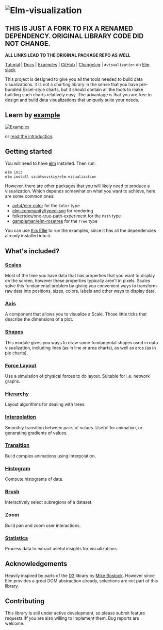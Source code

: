 # ![Elm-visualization](https://code.gampleman.eu/elm-visualization/misc/Logo-600.png)

## THIS IS JUST A FORK TO FIX A RENAMED DEPENDENCY. ORIGINAL LIBRARY CODE DID NOT CHANGE.
                             
**ALL LINKS LEAD TO THE ORIGINAL PACKAGE REPO AS WELL**

[Tutorial](https://github.com/gampleman/elm-visualization/blob/master/docs/INTRO.md) | [Docs](https://package.elm-lang.org/packages/gampleman/elm-visualization/2.4.0/) | [Examples](https://elm-visualization.netlify.com/) | [GitHub](https://github.com/gampleman/elm-visualization) | [Changelog](https://github.com/gampleman/elm-visualization/releases) | `#visualization` on [Elm slack](https://elmlang.herokuapp.com)

This project is designed to give you all the tools needed to build data visualizations.
It is not a charting library in the sense that you have pre-bundled Excel-style
charts, but it should contain all the tools to make building such charts relatively
easy. The advantage is that you are free to design and build data visualizations
that uniquely suite your needs.

## Learn by [example](https://elm-visualization.netlify.com/)

[![Examples](https://code.gampleman.eu/elm-visualization/misc/examples-600.png)](https://elm-visualization.netlify.com/)

or [read the introduction](https://github.com/gampleman/elm-visualization/blob/master/docs/INTRO.md).

## Getting started

You will need to have [elm](https://elm-lang.org) installed. Then run:

```sh
elm init
elm install szubtsovskiy/elm-visualization
```

However, there are other packages that you will likely need to produce a visualization. Which depends somewhat on what you want to achieve, here are some common ones:

- [avh4/elm-color](https://package.elm-lang.org/packages/avh4/elm-color/latest) for the `Color` type
- [elm-community/typed-svg](https://package.elm-lang.org/packages/elm-community/typed-svg/latest) for rendering
- [folkertdev/one-true-path-experiment](https://package.elm-lang.org/packages/folkertdev/one-true-path-experiment/latest) for the `Path` type
- [gampleman/elm-rosetree](https://package.elm-lang.org/packages/gampleman/elm-rosetree/latest) for the `Tree` type

You can use [this Ellie](https://ellie-app.com/p6X5hXxcdRCa1) to run the examples, since it has all the dependencies already installed into it.

## What's included?

### [Scales](https://package.elm-lang.org/packages/gampleman/elm-visualization/2.4.0/Scale/)

Most of the time you have data that has properties that you want to display on the
screen, however these properties typically aren't in pixels. Scales solve this
fundamental problem by giving you convenient ways to transform raw data into positions,
sizes, colors, labels and other ways to display data.

### [Axis](https://package.elm-lang.org/packages/gampleman/elm-visualization/2.4.0/Axis/)

A component that allows you to visualize a Scale. Those little ticks that describe
the dimensions of a plot.

### [Shapes](https://package.elm-lang.org/packages/gampleman/elm-visualization/2.4.0/Shape/)

This module gives you ways to draw some fundamental shapes used in data visualization, including lines (as in line or area charts),
as well as arcs (as in pie charts).

### [Force Layout](https://package.elm-lang.org/packages/gampleman/elm-visualization/2.4.0/Force/)

Use a simulation of physical forces to do layout. Suitable for i.e. network graphs.

### [Hierarchy](https://package.elm-lang.org/packages/gampleman/elm-visualization/2.4.0/Hierarchy/)

Layout algorithms for dealing with trees.

### [Interpolation](https://package.elm-lang.org/packages/gampleman/elm-visualization/2.4.0/Interpolation/)

Smoothly transition between pairs of values. Useful for animation, or generating gradients of values.

### [Transition](https://package.elm-lang.org/packages/gampleman/elm-visualization/2.4.0/Transition/)

Build complex animations using Interpolation.

### [Histogram](https://package.elm-lang.org/packages/gampleman/elm-visualization/2.4.0/Histogram/)

Compute histograms of data.

### [Brush](https://package.elm-lang.org/packages/gampleman/elm-visualization/2.4.0/Brush/)

Interactively select subregions of a dataset.

### [Zoom](https://package.elm-lang.org/packages/gampleman/elm-visualization/2.4.0/Zoom/)

Build pan and zoom user interactions.

### [Statistics](https://package.elm-lang.org/packages/gampleman/elm-visualization/2.4.0/Statistics/)

Process data to extract useful insights for visualizations.

## Acknowledgements

Heavily inspired by parts of the [D3](https://github.com/d3/d3) library
by [Mike Bostock](https://bost.ocks.org/mike/). However since Elm provides a
great DOM abstraction already, selections are not part of this library.

## Contributing

This library is still under active development, so please submit feature requests
iff you are also willing to implement them. Bug reports are welcome.
